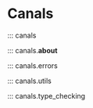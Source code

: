 # Canals

::: canals

::: canals.__about__

::: canals.errors

::: canals.utils

::: canals.type_checking
